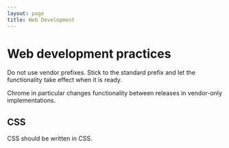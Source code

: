 ```yaml
---
layout: page
title: Web Development
---
```


# Web development practices

Do not use vendor prefixes. Stick to the standard prefix and let the functionality take effect when it is ready.

Chrome in particular changes functionality between releases in vendor-only implementations.

## CSS

CSS should be written in CSS.